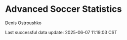 # Advanced Soccer Statistics
Denis Ostroushko

<!-- gfm -->

Last successful data update: 2025-06-07 11:19:03 CST
